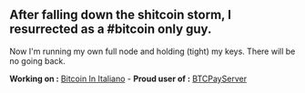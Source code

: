 ## After falling down the shitcoin storm, I resurrected as a #bitcoin only guy.
Now I'm running my own full node and holding (tight) my keys. There will be no going back.

__Working on :__ [Bitcoin In Italiano](https://bitcoin-translate.it) - __Proud user of :__ [BTCPayServer](https://github.com/btcpayserver/btcpayserver)

<!--

Past work:

[Bitcoin Health](https://btc.onosendai.eu)

[Bitcoin Pre-History](https://btc.onosendai.eu/prehistory/)

[You Are Being Watched](https://onosendai.eu) 
**citizen010/citizen010** is a ✨ _special_ ✨ repository because its `README.md` (this file) appears on your GitHub profile.

Here are some ideas to get you started:

- 🔭 I’m currently working on ...
- 🌱 I’m currently learning ...
- 👯 I’m looking to collaborate on ...
- 🤔 I’m looking for help with ...
- 💬 Ask me about ...
- 📫 How to reach me: ...
- 😄 Pronouns: ...
- ⚡ Fun fact: ...
-->
